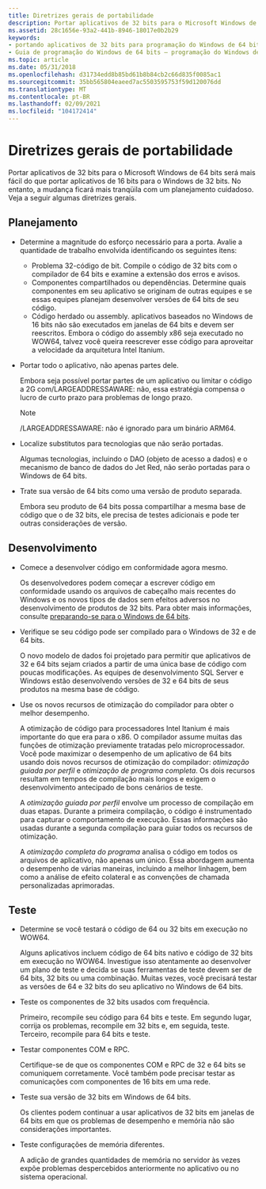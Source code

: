 ```yaml
---
title: Diretrizes gerais de portabilidade
description: Portar aplicativos de 32 bits para o Microsoft Windows de 64 bits será mais fácil do que portar aplicativos de 16 bits para o Windows de 32 bits. No entanto, a mudança ficará mais tranqüila com um planejamento cuidadoso. Veja a seguir algumas diretrizes gerais.
ms.assetid: 28c1656e-93a2-441b-8946-18017e0b2b29
keywords:
- portando aplicativos de 32 bits para programação do Windows de 64 bits Windows de 64 bits
- Guia de programação do Windows de 64 bits – programação do Windows de 64 bits, diretrizes de portabilidade
ms.topic: article
ms.date: 05/31/2018
ms.openlocfilehash: d31734edd8b85bd61b8b84cb2c66d835f0085ac1
ms.sourcegitcommit: 35bb565804eaeed7ac5503595753f59d120076dd
ms.translationtype: MT
ms.contentlocale: pt-BR
ms.lasthandoff: 02/09/2021
ms.locfileid: "104172414"
---
```

# <a name="general-porting-guidelines"></a>Diretrizes gerais de portabilidade

Portar aplicativos de 32 bits para o Microsoft Windows de 64 bits será mais fácil do que portar aplicativos de 16 bits para o Windows de 32 bits. No entanto, a mudança ficará mais tranqüila com um planejamento cuidadoso. Veja a seguir algumas diretrizes gerais.

## <a name="planning"></a>Planejamento

-   Determine a magnitude do esforço necessário para a porta. Avalie a quantidade de trabalho envolvida identificando os seguintes itens:
    -   Problema 32-código de bit. Compile o código de 32 bits com o compilador de 64 bits e examine a extensão dos erros e avisos.
    -   Componentes compartilhados ou dependências. Determine quais componentes em seu aplicativo se originam de outras equipes e se essas equipes planejam desenvolver versões de 64 bits de seu código.
    -   Código herdado ou assembly. aplicativos baseados no Windows de 16 bits não são executados em janelas de 64 bits e devem ser reescritos. Embora o código do assembly x86 seja executado no WOW64, talvez você queira reescrever esse código para aproveitar a velocidade da arquitetura Intel Itanium.
-   Portar todo o aplicativo, não apenas partes dele.

    Embora seja possível portar partes de um aplicativo ou limitar o código a 2G com/LARGEADDRESSAWARE: não, essa estratégia compensa o lucro de curto prazo para problemas de longo prazo.

    > [!Note]  
    > /LARGEADDRESSAWARE: não é ignorado para um binário ARM64.

     

-   Localize substitutos para tecnologias que não serão portadas.

    Algumas tecnologias, incluindo o DAO (objeto de acesso a dados) e o mecanismo de banco de dados do Jet Red, não serão portadas para o Windows de 64 bits.

-   Trate sua versão de 64 bits como uma versão de produto separada.

    Embora seu produto de 64 bits possa compartilhar a mesma base de código que o de 32 bits, ele precisa de testes adicionais e pode ter outras considerações de versão.

## <a name="development"></a>Desenvolvimento

-   Comece a desenvolver código em conformidade agora mesmo.

    Os desenvolvedores podem começar a escrever código em conformidade usando os arquivos de cabeçalho mais recentes do Windows e os novos tipos de dados sem efeitos adversos no desenvolvimento de produtos de 32 bits. Para obter mais informações, consulte [preparando-se para o Windows de 64 bits](getting-ready-for-64-bit-windows.md).

-   Verifique se seu código pode ser compilado para o Windows de 32 e de 64 bits.

    O novo modelo de dados foi projetado para permitir que aplicativos de 32 e 64 bits sejam criados a partir de uma única base de código com poucas modificações. As equipes de desenvolvimento SQL Server e Windows estão desenvolvendo versões de 32 e 64 bits de seus produtos na mesma base de código.

-   Use os novos recursos de otimização do compilador para obter o melhor desempenho.

    A otimização de código para processadores Intel Itanium é mais importante do que era para o x86. O compilador assume muitas das funções de otimização previamente tratadas pelo microprocessador. Você pode maximizar o desempenho de um aplicativo de 64 bits usando dois novos recursos de otimização do compilador: *otimização guiada por perfil* e *otimização de programa completa*. Os dois recursos resultam em tempos de compilação mais longos e exigem o desenvolvimento antecipado de bons cenários de teste.

    A *otimização guiada por perfil* envolve um processo de compilação em duas etapas. Durante a primeira compilação, o código é instrumentado para capturar o comportamento de execução. Essas informações são usadas durante a segunda compilação para guiar todos os recursos de otimização.

    A *otimização completa do programa* analisa o código em todos os arquivos de aplicativo, não apenas um único. Essa abordagem aumenta o desempenho de várias maneiras, incluindo a melhor linhagem, bem como a análise de efeito colateral e as convenções de chamada personalizadas aprimoradas.

## <a name="testing"></a>Teste

-   Determine se você testará o código de 64 ou 32 bits em execução no WOW64.

    Alguns aplicativos incluem código de 64 bits nativo e código de 32 bits em execução no WOW64. Investigue isso atentamente ao desenvolver um plano de teste e decida se suas ferramentas de teste devem ser de 64 bits, 32 bits ou uma combinação. Muitas vezes, você precisará testar as versões de 64 e 32 bits do seu aplicativo no Windows de 64 bits.

-   Teste os componentes de 32 bits usados com frequência.

    Primeiro, recompile seu código para 64 bits e teste. Em segundo lugar, corrija os problemas, recompile em 32 bits e, em seguida, teste. Terceiro, recompile para 64 bits e teste.

-   Testar componentes COM e RPC.

    Certifique-se de que os componentes COM e RPC de 32 e 64 bits se comuniquem corretamente. Você também pode precisar testar as comunicações com componentes de 16 bits em uma rede.

-   Teste sua versão de 32 bits em Windows de 64 bits.

    Os clientes podem continuar a usar aplicativos de 32 bits em janelas de 64 bits em que os problemas de desempenho e memória não são considerações importantes.

-   Teste configurações de memória diferentes.

    A adição de grandes quantidades de memória no servidor às vezes expõe problemas despercebidos anteriormente no aplicativo ou no sistema operacional.

 

 




